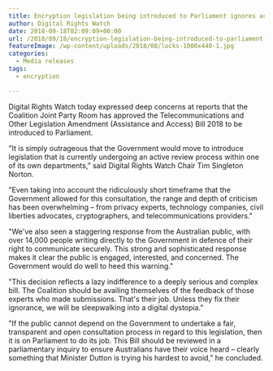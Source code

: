 ```yaml
---
title: Encryption legislation being introduced to Parliament ignores active consultation
author: Digital Rights Watch
date: 2018-09-18T02:09:09+00:00
url: /2018/09/18/encryption-legislation-being-introduced-to-parliament-ignores-active-consultation/
featureImage: /wp-content/uploads/2018/08/locks-1000x440-1.jpg
categories:
  - Media releases
tags:
  - encryption

---
```

Digital Rights Watch today expressed deep concerns at reports that the Coalition Joint Party Room has approved the Telecommunications and Other Legislation Amendment (Assistance and Access) Bill 2018 to be introduced to Parliament.

"It is simply outrageous that the Government would move to introduce legislation that is currently undergoing an active review process within one of its own departments,&#8221; said Digital Rights Watch Chair Tim Singleton Norton.


"Even taking into account the ridiculously short timeframe that the Government allowed for this consultation, the range and depth of criticism has been overwhelming – from privacy experts, technology companies, civil liberties advocates, cryptographers, and telecommunications providers."


"We've also seen a staggering response from the Australian public, with over 14,000 people writing directly to the Government in defence of their right to communicate securely. This strong and sophisticated response makes it clear the public is engaged, interested, and concerned. The Government would do well to heed this warning."


"This decision reflects a lazy indifference to a deeply serious and complex bill. The Coalition should be availing themselves of the feedback of those experts who made submissions. That's their job. Unless they fix their ignorance, we will be sleepwalking into a digital dystopia."


"If the public cannot depend on the Government to undertake a fair, transparent and open consultation process in regard to this legislation, then it is on Parliament to do its job. This Bill should be reviewed in a parliamentary inquiry to ensure Australians have their voice heard &#8211; clearly something that Minister Dutton is trying his hardest to avoid,&#8221; he concluded.
